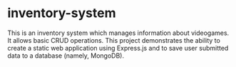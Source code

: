 # inventory-system

This is an inventory system which manages information about videogames. It allows basic CRUD operations.
This project demonstrates the ability to create a static web application using Express.js and to save user submitted data to a database (namely, MongoDB).
